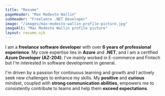 ```yaml
---
title: "Resume"
pageHeader: "Max Modesto Wallin"
subHeader: "Freelance .NET Developer"
image: "/images/max-modesto-wallin-profile-picture.jpg"
imageAlt: "Max Modesto Wallin profile picture"
layout: resume.njk
---
```


I am a **freelance software developer** with over **6 years of professional experience**. My core expertise lies in **Azure** and **.NET**, and I am a certified **Azure Developer (AZ-204)**. I've mainly worked in E-commerce and Fintech but I'm interested in software development in general.

I'm driven by a passion for continuous learning and growth and I actively seek new challenges to enhance my skills. My **positive** and **curious** mindset, coupled with **strong communication abilities**, empowers me to consistently contribute to teams and help them **exceed expectations**.